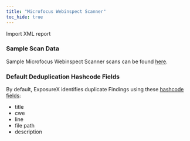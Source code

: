 ```yaml
---
title: "Microfocus Webinspect Scanner"
toc_hide: true
---
```

Import XML report

### Sample Scan Data
Sample Microfocus Webinspect Scanner scans can be found [here](https://github.com/ExposureX/django-ExposureX/tree/master/unittests/scans/microfocus_webinspect).

### Default Deduplication Hashcode Fields
By default, ExposureX identifies duplicate Findings using these [hashcode fields](https://docs.exposurex.com/en/working_with_findings/finding_deduplication/about_deduplication/):

- title
- cwe
- line
- file path
- description
